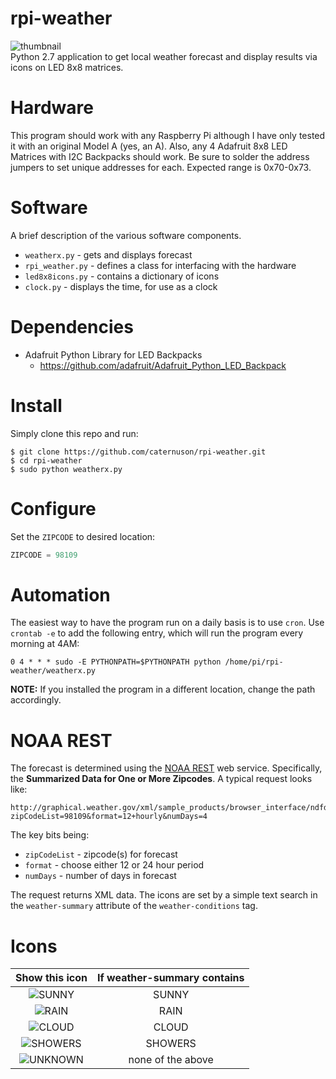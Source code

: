 # rpi-weather
![thumbnail](http://caternuson.github.io/rpi-weather/rpi-weather-thumb.jpg)<br/>
Python 2.7 application to get local weather forecast and display results
via icons on LED 8x8 matrices.

# Hardware
This program should work with any Raspberry Pi although I have only tested it
with an original Model A (yes, an A). Also, any 4 Adafruit 8x8 LED
Matrices with I2C Backpacks should work. Be sure to solder the address jumpers
to set unique addresses for each. Expected range is 0x70-0x73.

# Software
A brief description of the various software components.
* ```weatherx.py``` - gets and displays forecast
* ```rpi_weather.py``` - defines a class for interfacing with the hardware
* ```led8x8icons.py``` - contains a dictionary of icons
* ```clock.py``` - displays the time, for use as a clock

# Dependencies
*  Adafruit Python Library for LED Backpacks
    * https://github.com/adafruit/Adafruit_Python_LED_Backpack

# Install
Simply clone this repo and run:
```
$ git clone https://github.com/caternuson/rpi-weather.git
$ cd rpi-weather
$ sudo python weatherx.py
```

# Configure
Set the ```ZIPCODE``` to desired location:
```python
ZIPCODE = 98109
```

# Automation
The easiest way to have the program run on a daily basis is to use ```cron```.
Use ```crontab -e``` to add the following entry, which will run the program
every morning at 4AM:
```
0 4 * * * sudo -E PYTHONPATH=$PYTHONPATH python /home/pi/rpi-weather/weatherx.py
```
**NOTE:** If you installed the program in a different location, change the path
accordingly.

# NOAA REST
The forecast is determined using the [NOAA REST](http://graphical.weather.gov/xml/rest.php)
web service. Specifically, the **Summarized Data for One or More Zipcodes**. A
typical request looks like:
```
http://graphical.weather.gov/xml/sample_products/browser_interface/ndfdBrowserClientByDay.php?zipCodeList=98109&format=12+hourly&numDays=4
```
The key bits being:
* ```zipCodeList``` - zipcode(s) for forecast
* ```format``` - choose either 12 or 24 hour period
* ```numDays``` - number of days in forecast

The request returns XML data. The icons are set by a simple text search in the
```weather-summary``` attribute of the ```weather-conditions``` tag.

# Icons
| Show this icon | If weather-summary contains  |
| :---: | :---: |
| ![SUNNY](https://github.com/caternuson/rpi-weather/blob/gh-pages/SUNNY.jpg) | SUNNY |
| ![RAIN](https://github.com/caternuson/rpi-weather/blob/gh-pages/RAIN.jpg) | RAIN |
| ![CLOUD](https://github.com/caternuson/rpi-weather/blob/gh-pages/CLOUD.jpg) | CLOUD |
| ![SHOWERS](https://github.com/caternuson/rpi-weather/blob/gh-pages/SHOWERS.jpg) | SHOWERS |
| ![UNKNOWN](https://github.com/caternuson/rpi-weather/blob/gh-pages/UNKNOWN.jpg) | none of the above |
